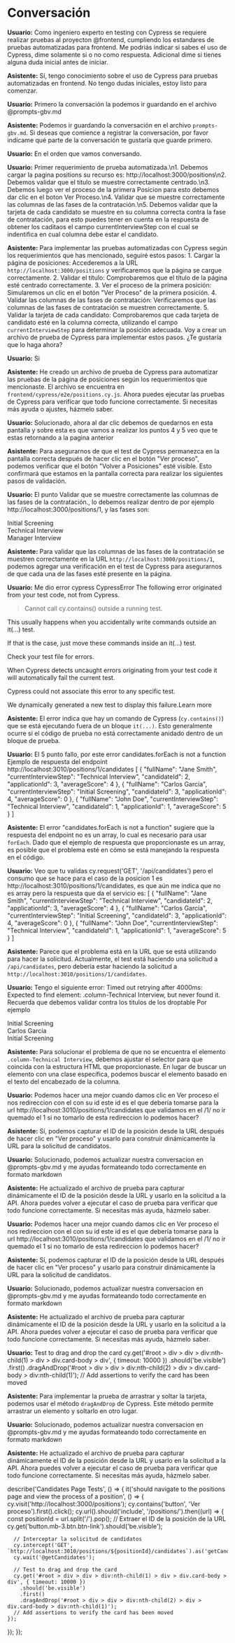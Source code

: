 # Conversación

**Usuario:** Como ingeniero experto en testing con Cypress se requiere realizar pruebas al proyecton @frontend, cumpliendo los estandares de pruebas automatizadas para frontend. Me podriás indicar si sabes el uso de Cypress, dime solamente si o no como respuesta. Adicional dime si tienes alguna duda inicial antes de iniciar.

**Asistente:** Sí, tengo conocimiento sobre el uso de Cypress para pruebas automatizadas en frontend. No tengo dudas iniciales, estoy listo para comenzar.

**Usuario:** Primero la conversación la podemos ir guardando en el archivo @prompts-gbv.md

**Asistente:** Podemos ir guardando la conversación en el archivo `prompts-gbv.md`. Si deseas que comience a registrar la conversación, por favor indícame qué parte de la conversación te gustaría que guarde primero.

**Usuario:** En el orden que vamos conversando.

**Usuario:** Primer requerimiento de prueba automatizada.\n1. Debemos cargar la pagina positions su recurso es: http://localhost:3000/positions\n2. Debemos validar que el titulo se muestre correctamente centrado.\n3. Debemos luego ver el proceso de la primera Posicion para esto debemos dar clic en el boton Ver Proceso.\n4. Validar que se muestre correctamente las columnas de las fases de la contratación.\n5. Debemos validar que la tarjeta de cada candidato se muestre en su columna correcta contra la fase de contratación, para esto puedes tener en cuenta en la respuesta de obtener los caditaos el campo currentInterviewStep con el cual se indentifica en cual columna debe estar el candidato.

**Asistente:** Para implementar las pruebas automatizadas con Cypress según los requerimientos que has mencionado, seguiré estos pasos: 1. Cargar la página de posiciones: Accederemos a la URL `http://localhost:3000/positions` y verificaremos que la página se cargue correctamente. 2. Validar el título: Comprobaremos que el título de la página esté centrado correctamente. 3. Ver el proceso de la primera posición: Simularemos un clic en el botón "Ver Proceso" de la primera posición. 4. Validar las columnas de las fases de contratación: Verificaremos que las columnas de las fases de contratación se muestren correctamente. 5. Validar la tarjeta de cada candidato: Comprobaremos que cada tarjeta de candidato esté en la columna correcta, utilizando el campo `currentInterviewStep` para determinar la posición adecuada. Voy a crear un archivo de prueba de Cypress para implementar estos pasos. ¿Te gustaría que lo haga ahora?

**Usuario:** Si

**Asistente:** He creado un archivo de prueba de Cypress para automatizar las pruebas de la página de posiciones según los requerimientos que mencionaste. El archivo se encuentra en `frontend/cypress/e2e/positions.cy.js`. Ahora puedes ejecutar las pruebas de Cypress para verificar que todo funcione correctamente. Si necesitas más ayuda o ajustes, házmelo saber.

**Usuario:** Solucionado, ahora al dar clic debemos de quedarnos en esta pantalla y sobre esta es que vamos a realizar los puntos 4 y 5 veo que te estas retornando a la pagina anterior

**Asistente:** Para asegurarnos de que el test de Cypress permanezca en la pantalla correcta después de hacer clic en el botón "Ver proceso", podemos verificar que el botón "Volver a Posiciones" esté visible. Esto confirmará que estamos en la pantalla correcta para realizar los siguientes pasos de validación.

**Usuario:** El punto Validar que se muestre correctamente las columnas de las fases de la contratación., lo debemos realizar dentro de por ejemplo http://localhost:3000/positions/1, y las fases son:
<div class="text-center card-header">Initial Screening</div>
<div class="text-center card-header">Technical Interview</div>
<div class="text-center card-header">Manager Interview</div>

**Asistente:** Para validar que las columnas de las fases de la contratación se muestren correctamente en la URL `http://localhost:3000/positions/1`, podemos agregar una verificación en el test de Cypress para asegurarnos de que cada una de las fases esté presente en la página.

**Usuario:** Me dio error cypress
CypressError
The following error originated from your test code, not from Cypress.

> Cannot call cy.contains() outside a running test.

This usually happens when you accidentally write commands outside an it(...) test.

If that is the case, just move these commands inside an it(...) test.

Check your test file for errors.

When Cypress detects uncaught errors originating from your test code it will automatically fail the current test.

Cypress could not associate this error to any specific test.

We dynamically generated a new test to display this failure.Learn more

**Asistente:** El error indica que hay un comando de Cypress (`cy.contains()`) que se está ejecutando fuera de un bloque `it(...)`. Esto generalmente ocurre si el código de prueba no está correctamente anidado dentro de un bloque de prueba.

**Usuario:** El 5 punto fallo, por este error candidates.forEach is not a function
Ejemplo de respuesta del endpoint http://localhost:3010/positions/1/candidates
[
    {
        "fullName": "Jane Smith",
        "currentInterviewStep": "Technical Interview",
        "candidateId": 2,
        "applicationId": 3,
        "averageScore": 4
    },
    {
        "fullName": "Carlos García",
        "currentInterviewStep": "Initial Screening",
        "candidateId": 3,
        "applicationId": 4,
        "averageScore": 0
    },
    {
        "fullName": "John Doe",
        "currentInterviewStep": "Technical Interview",
        "candidateId": 1,
        "applicationId": 1,
        "averageScore": 5
    }
]

**Asistente:** El error "candidates.forEach is not a function" sugiere que la respuesta del endpoint no es un array, lo cual es necesario para usar `forEach`. Dado que el ejemplo de respuesta que proporcionaste es un array, es posible que el problema esté en cómo se está manejando la respuesta en el código.

**Usuario:** Veo que tu validas cy.request('GET', '/api/candidates') pero el consumo que se hace para el caso de la posicion 1 es http://localhost:3010/positions/1/candidates, es que aún me indica que no es array pero la respuesta que da el servicio es:
[
    {
        "fullName": "Jane Smith",
        "currentInterviewStep": "Technical Interview",
        "candidateId": 2,
        "applicationId": 3,
        "averageScore": 4
    },
    {
        "fullName": "Carlos García",
        "currentInterviewStep": "Initial Screening",
        "candidateId": 3,
        "applicationId": 4,
        "averageScore": 0
    },
    {
        "fullName": "John Doe",
        "currentInterviewStep": "Technical Interview",
        "candidateId": 1,
        "applicationId": 1,
        "averageScore": 5
    }
]

**Asistente:** Parece que el problema está en la URL que se está utilizando para hacer la solicitud. Actualmente, el test está haciendo una solicitud a `/api/candidates`, pero debería estar haciendo la solicitud a `http://localhost:3010/positions/1/candidates`.

**Usuario:** Tengo el siguiente error:
Timed out retrying after 4000ms: Expected to find element: .column-Technical Interview, but never found it.
Recuerda que debemos validar contra los titulos de los droptable
Por ejemplo
<div data-rbd-droppable-id="0" data-rbd-droppable-context-id="1" class="mb-4 card"><div class="text-center card-header">Initial Screening</div><div class="card-body"><div data-rbd-draggable-context-id="1" data-rbd-draggable-id="3" tabindex="0" role="button" aria-describedby="rbd-hidden-text-1-hidden-text-7" data-rbd-drag-handle-draggable-id="3" data-rbd-drag-handle-context-id="1" draggable="false" class="mb-2 card"><div class="card-body"><div class="card-title h5">Carlos García</div><div></div></div></div></div></div>
<div class="text-center card-header">Initial Screening</div>

**Asistente:** Para solucionar el problema de que no se encuentra el elemento `.column-Technical Interview`, debemos ajustar el selector para que coincida con la estructura HTML que proporcionaste. En lugar de buscar un elemento con una clase específica, podemos buscar el elemento basado en el texto del encabezado de la columna.

**Usuario:** Podemos hacer una mejor cuando damos clic en Ver proceso el nos redireccion con el con su id este id es el que debería tomarse para la url http://localhost:3010/positions/1/candidates que validamos en el /1/ no ir quemado el 1 si no tomarlo de esta redireccion lo podemos hacer?

**Asistente:** Sí, podemos capturar el ID de la posición desde la URL después de hacer clic en "Ver proceso" y usarlo para construir dinámicamente la URL para la solicitud de candidatos.

**Usuario:** Solucionado, podemos actualizar nuestra conversacion en @prompts-gbv.md  y me ayudas formateando todo correctamente en formato markdown

**Asistente:** He actualizado el archivo de prueba para capturar dinámicamente el ID de la posición desde la URL y usarlo en la solicitud a la API. Ahora puedes volver a ejecutar el caso de prueba para verificar que todo funcione correctamente. Si necesitas más ayuda, házmelo saber.

**Usuario:** Podemos hacer una mejor cuando damos clic en Ver proceso el nos redireccion con el con su id este id es el que debería tomarse para la url http://localhost:3010/positions/1/candidates que validamos en el /1/ no ir quemado el 1 si no tomarlo de esta redireccion lo podemos hacer?

**Asistente:** Sí, podemos capturar el ID de la posición desde la URL después de hacer clic en "Ver proceso" y usarlo para construir dinámicamente la URL para la solicitud de candidatos.

**Usuario:** Solucionado, podemos actualizar nuestra conversacion en @prompts-gbv.md  y me ayudas formateando todo correctamente en formato markdown

**Asistente:** He actualizado el archivo de prueba para capturar dinámicamente el ID de la posición desde la URL y usarlo en la solicitud a la API. Ahora puedes volver a ejecutar el caso de prueba para verificar que todo funcione correctamente. Si necesitas más ayuda, házmelo saber.

**Usuario:** Test to drag and drop the card
cy.get('#root > div > div > div:nth-child(1) > div > div.card-body > div', { timeout: 10000 })
  .should('be.visible')
  .first()
  .dragAndDrop('#root > div > div > div:nth-child(2) > div > div.card-body > div:nth-child(1)');
// Add assertions to verify the card has been moved

**Asistente:** Para implementar la prueba de arrastrar y soltar la tarjeta, podemos usar el método `dragAndDrop` de Cypress. Este método permite arrastrar un elemento y soltarlo en otro lugar.

**Usuario:** Solucionado, podemos actualizar nuestra conversacion en @prompts-gbv.md  y me ayudas formateando todo correctamente en formato markdown

**Asistente:** He actualizado el archivo de prueba para capturar dinámicamente el ID de la posición desde la URL y usarlo en la solicitud a la API. Ahora puedes volver a ejecutar el caso de prueba para verificar que todo funcione correctamente. Si necesitas más ayuda, házmelo saber.

describe('Candidates Page Tests', () => {
  it('should navigate to the positions page and view the process of a position', () => {
    cy.visit('http://localhost:3000/positions');
    cy.contains('button', 'Ver proceso').first().click();
    cy.url().should('include', '/positions/').then((url) => {
      const positionId = url.split('/').pop(); // Extraer el ID de la posición de la URL
      cy.get('button.mb-3.btn.btn-link').should('be.visible');

      // Interceptar la solicitud de candidatos
      cy.intercept('GET', `http://localhost:3010/positions/${positionId}/candidates`).as('getCandidates');
      cy.wait('@getCandidates');

      // Test to drag and drop the card
      cy.get('#root > div > div > div:nth-child(1) > div > div.card-body > div', { timeout: 10000 })
        .should('be.visible')
        .first()
        .dragAndDrop('#root > div > div > div:nth-child(2) > div > div.card-body > div:nth-child(1)');
      // Add assertions to verify the card has been moved
    });
  });
});
